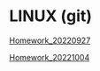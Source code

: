 # LINUX (git)

[Homework_20220927](https://github.com/ShumaW/Linux_Git/blob/master/Homework_20220927.txt)

[Homework_20221004](https://github.com/ShumaW/Linux_Git/blob/master/Homework_20221004.txt)